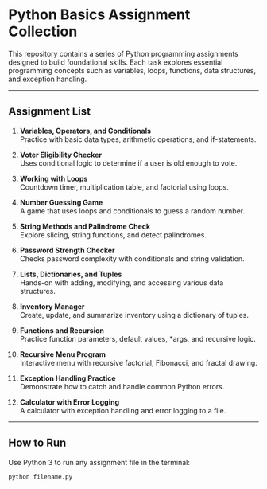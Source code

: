 # Python Basics Assignment Collection

This repository contains a series of Python programming assignments designed to build foundational skills. Each task explores essential programming concepts such as variables, loops, functions, data structures, and exception handling.

---

## Assignment List

1. **Variables, Operators, and Conditionals**  
   Practice with basic data types, arithmetic operations, and if-statements.

2. **Voter Eligibility Checker**  
   Uses conditional logic to determine if a user is old enough to vote.

3. **Working with Loops**  
   Countdown timer, multiplication table, and factorial using loops.

4. **Number Guessing Game**  
   A game that uses loops and conditionals to guess a random number.

5. **String Methods and Palindrome Check**  
   Explore slicing, string functions, and detect palindromes.

6. **Password Strength Checker**  
   Checks password complexity with conditionals and string validation.

7. **Lists, Dictionaries, and Tuples**  
   Hands-on with adding, modifying, and accessing various data structures.

8. **Inventory Manager**  
   Create, update, and summarize inventory using a dictionary of tuples.

9. **Functions and Recursion**  
   Practice function parameters, default values, *args, and recursive logic.

10. **Recursive Menu Program**  
    Interactive menu with recursive factorial, Fibonacci, and fractal drawing.

11. **Exception Handling Practice**  
    Demonstrate how to catch and handle common Python errors.

12. **Calculator with Error Logging**  
    A calculator with exception handling and error logging to a file.

---

## How to Run

Use Python 3 to run any assignment file in the terminal:

```bash
python filename.py
